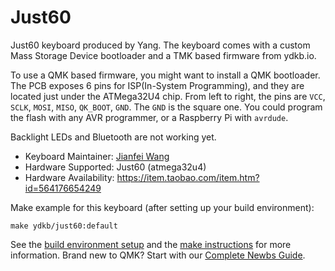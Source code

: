 # Just60

Just60 keyboard produced by Yang. The keyboard comes with a custom Mass Storage Device bootloader and a TMK based firmware from ydkb.io.

To use a QMK based firmware, you might want to install a QMK bootloader. The PCB exposes 6 pins for ISP(In-System Programming), and they are located just under the ATMega32U4 chip. From left to right, the pins are `VCC`, `SCLK`, `MOSI`, `MISO`, `QK_BOOT`, `GND`. The `GND` is the square one. You could program the flash with any AVR programmer, or a Raspberry Pi with `avrdude`.

Backlight LEDs and Bluetooth are not working yet.

* Keyboard Maintainer: [Jianfei Wang](https://github.com/thinxer)
* Hardware Supported: Just60 (atmega32u4)
* Hardware Availability: https://item.taobao.com/item.htm?id=564176654249

Make example for this keyboard (after setting up your build environment):

    make ydkb/just60:default

See the [build environment setup](https://docs.qmk.fm/#/getting_started_build_tools) and the [make instructions](https://docs.qmk.fm/#/getting_started_make_guide) for more information. Brand new to QMK? Start with our [Complete Newbs Guide](https://docs.qmk.fm/#/newbs).
